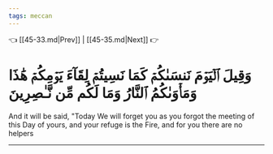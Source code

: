 ```yaml
---
tags: meccan
---
```


👈 [[45-33.md|Prev]] | [[45-35.md|Next]] 👉

# وَقِيلَ ٱلۡيَوۡمَ نَنسَىٰكُمۡ كَمَا نَسِيتُمۡ لِقَآءَ يَوۡمِكُمۡ هَٰذَا وَمَأۡوَىٰكُمُ ٱلنَّارُ وَمَا لَكُم مِّن نَّـٰصِرِينَ

And it will be said, "Today We will forget you as you forgot the meeting of this Day of yours, and your refuge is the Fire, and for you there are no helpers

---

